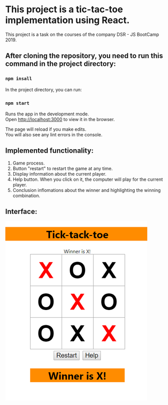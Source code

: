 
# This project is a tic-tac-toe implementation using React.
This project is a task on the courses of the company DSR - JS BootCamp 2019.
## After cloning the repository, you need to run this command in the project directory:

### `npm insall`

In the project directory, you can run:

### `npm start`

Runs the app in the development mode.<br>
Open [http://localhost:3000](http://localhost:3000) to view it in the browser.

The page will reload if you make edits.<br>
You will also see any lint errors in the console.

## Implemented functionality:
1. Game process.
2. Button "restart" to restart the game at any time.
3. Display information about the current player.
4. Help button. When you click on it, the computer will play for the current player.
5. Сonclusion inflomations about the winner and highlighting the winning combination.

## Interface:
![Screenshot](img/interface.PNG)
